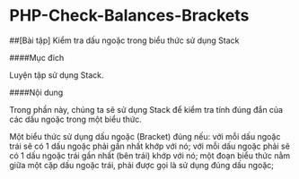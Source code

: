 # PHP-Check-Balances-Brackets

##[Bài tập] Kiểm tra dấu ngoặc trong biểu thức sử dụng Stack

####Mục đích

Luyện tập sử dụng Stack.

####Nội dung

Trong phần này, chúng ta sẽ sử dụng Stack để kiểm tra tính đúng đắn của các dấu ngoặc trong một biểu thức.

Một biểu thức sử dụng dấu ngoặc (Bracket) đúng nếu: với mỗi dấu ngoặc trái sẽ có 1 dấu ngoặc phải gần nhất khớp với nó; với mỗi dấu ngoặc phải sẽ có 1 dấu ngoặc trái gần nhất (bên trái) khớp với nó; một đoạn biểu thức nằm giữa một cặp dấu ngoặc trái, phải được gọi là sử dụng đúng dấu ngoặc;

